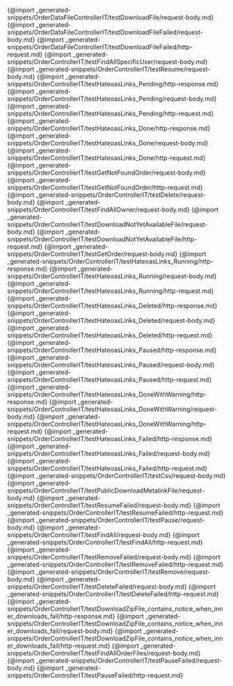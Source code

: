 
{@import _generated-snippets/OrderDataFileControllerIT/testDownloadFile/request-body.md}
{@import _generated-snippets/OrderDataFileControllerIT/testDownloadFileFailed/request-body.md}
{@import _generated-snippets/OrderDataFileControllerIT/testDownloadFileFailed/http-request.md}
{@import _generated-snippets/OrderControllerIT/testFindAllSpecificUser/request-body.md}
{@import _generated-snippets/OrderControllerIT/testResume/request-body.md}
{@import _generated-snippets/OrderControllerIT/testHateoasLinks_Pending/http-response.md}
{@import _generated-snippets/OrderControllerIT/testHateoasLinks_Pending/request-body.md}
{@import _generated-snippets/OrderControllerIT/testHateoasLinks_Pending/http-request.md}
{@import _generated-snippets/OrderControllerIT/testHateoasLinks_Done/http-response.md}
{@import _generated-snippets/OrderControllerIT/testHateoasLinks_Done/request-body.md}
{@import _generated-snippets/OrderControllerIT/testHateoasLinks_Done/http-request.md}
{@import _generated-snippets/OrderControllerIT/testGetNotFoundOrder/request-body.md}
{@import _generated-snippets/OrderControllerIT/testGetNotFoundOrder/http-request.md}
{@import _generated-snippets/OrderControllerIT/testDelete/request-body.md}
{@import _generated-snippets/OrderControllerIT/testFindAllOwner/request-body.md}
{@import _generated-snippets/OrderControllerIT/testDownloadNotYetAvailableFile/request-body.md}
{@import _generated-snippets/OrderControllerIT/testDownloadNotYetAvailableFile/http-request.md}
{@import _generated-snippets/OrderControllerIT/testGetOrder/request-body.md}
{@import _generated-snippets/OrderControllerIT/testHateoasLinks_Running/http-response.md}
{@import _generated-snippets/OrderControllerIT/testHateoasLinks_Running/request-body.md}
{@import _generated-snippets/OrderControllerIT/testHateoasLinks_Running/http-request.md}
{@import _generated-snippets/OrderControllerIT/testHateoasLinks_Deleted/http-response.md}
{@import _generated-snippets/OrderControllerIT/testHateoasLinks_Deleted/request-body.md}
{@import _generated-snippets/OrderControllerIT/testHateoasLinks_Deleted/http-request.md}
{@import _generated-snippets/OrderControllerIT/testHateoasLinks_Paused/http-response.md}
{@import _generated-snippets/OrderControllerIT/testHateoasLinks_Paused/request-body.md}
{@import _generated-snippets/OrderControllerIT/testHateoasLinks_Paused/http-request.md}
{@import _generated-snippets/OrderControllerIT/testHateoasLinks_DoneWithWarning/http-response.md}
{@import _generated-snippets/OrderControllerIT/testHateoasLinks_DoneWithWarning/request-body.md}
{@import _generated-snippets/OrderControllerIT/testHateoasLinks_DoneWithWarning/http-request.md}
{@import _generated-snippets/OrderControllerIT/testHateoasLinks_Failed/http-response.md}
{@import _generated-snippets/OrderControllerIT/testHateoasLinks_Failed/request-body.md}
{@import _generated-snippets/OrderControllerIT/testHateoasLinks_Failed/http-request.md}
{@import _generated-snippets/OrderControllerIT/testCsv/request-body.md}
{@import _generated-snippets/OrderControllerIT/testPublicDownloadMetalinkFile/request-body.md}
{@import _generated-snippets/OrderControllerIT/testResumeFailed/request-body.md}
{@import _generated-snippets/OrderControllerIT/testResumeFailed/http-request.md}
{@import _generated-snippets/OrderControllerIT/testPause/request-body.md}
{@import _generated-snippets/OrderControllerIT/testFindAll/request-body.md}
{@import _generated-snippets/OrderControllerIT/testFindAll/http-request.md}
{@import _generated-snippets/OrderControllerIT/testRemoveFailed/request-body.md}
{@import _generated-snippets/OrderControllerIT/testRemoveFailed/http-request.md}
{@import _generated-snippets/OrderControllerIT/testRemove/request-body.md}
{@import _generated-snippets/OrderControllerIT/testDeleteFailed/request-body.md}
{@import _generated-snippets/OrderControllerIT/testDeleteFailed/http-request.md}
{@import _generated-snippets/OrderControllerIT/testDownloadZipFile_contains_notice_when_inner_downloads_fail/http-response.md}
{@import _generated-snippets/OrderControllerIT/testDownloadZipFile_contains_notice_when_inner_downloads_fail/request-body.md}
{@import _generated-snippets/OrderControllerIT/testDownloadZipFile_contains_notice_when_inner_downloads_fail/http-request.md}
{@import _generated-snippets/OrderControllerIT/testFindAllOrderFiles/request-body.md}
{@import _generated-snippets/OrderControllerIT/testPauseFailed/request-body.md}
{@import _generated-snippets/OrderControllerIT/testPauseFailed/http-request.md}

